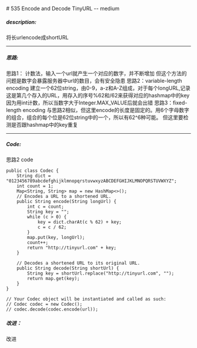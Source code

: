 \# 535 Encode and Decode TinyURL -- medium
##### description:
将长urlencode成shortURL
****************
##### 思路:
思路1：
计数法，输入一个url就产生一个对应的数字，并不断增加
但这个方法的问题是数字会暴露服务器中url的数目，会有安全隐患
思路2：variable-length encoding
建立一个62位string，由0-9，a-z和A-Z组成，对于每个longURL,记录这是第几个存入的URL，用存入的序号%62和/62来获得对应的hashmap中的key
因为用int计数，所以当数字大于Integer.MAX_VALUE后就会出错
思路3：fixed-length encoding
与思路2相似，但这里encode的长度是固定的。用6个字母数字的组合，组合的每个位是62位string中的一个，所以有62^6种可能。
但这里要检测是否跟hashmap中的key重复
**********
##### Code:
思路2 code
```
public class Codec {
    String dict = "0123456789abcdefghijklmnopqrstuvwxyzABCDEFGHIJKLMNOPQRSTUVWXYZ";
    int count = 1;
    Map<String, String> map = new HashMap<>();
    // Encodes a URL to a shortened URL.
    public String encode(String longUrl) {
        int c = count;
        String key = "";
        while (c > 0) {
            key = dict.charAt(c % 62) + key;
            c = c / 62;
        }
        map.put(key, longUrl);
        count++;
        return "http://tinyurl.com" + key;
    }

    // Decodes a shortened URL to its original URL.
    public String decode(String shortUrl) {
        String key = shortUrl.replace("http://tinyurl.com", "");
        return map.get(key);
    }
}

// Your Codec object will be instantiated and called as such:
// Codec codec = new Codec();
// codec.decode(codec.encode(url));
```
##### 改进：
改进
